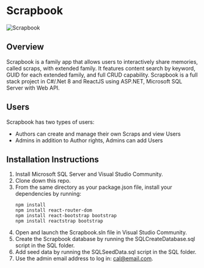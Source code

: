 # Scrapbook
![Scrapbook](https://github.com/CalBoyt/Scrapbook/assets/143360446/ec6796a1-ecb6-46a1-a05e-77e5b16bc777)

## Overview

Scrapbook is a family app that allows users to interactively share memories, called scraps, with extended family. It features content search by keyword, GUID for each extended family, and full CRUD capability. Scrapbook is a full stack project in C#/.Net 8 and ReactJS using ASP.NET, Microsoft SQL Server with Web API.

## Users

Scrapbook has two types of users:

* Authors can create and manage their own Scraps and view Users
* Admins in addition to Author rights, Admins can add Users

## Installation Instructions

1. Install Microsoft SQL Server and Visual Studio Community.
2. Clone down this repo.
3. From the same directory as your package.json file, install your dependencies by running:
   ```
   npm install
   npm install react-router-dom
   npm install react-bootstrap bootstrap
   npm install reactstrap bootstrap
   
   ```
4. Open and launch the Scrapbook.sln file in Visual Studio Community.  
5. Create the Scrapbook database by running the SQLCreateDatabase.sql script in the SQL folder.
6. Add seed data by running the SQLSeedData.sql script in the SQL folder.
7. Use the admin email address to log in: cal@email.com.
